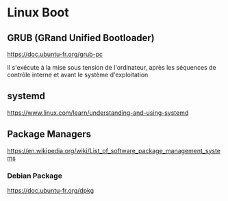 # Linux Boot


## GRUB (GRand Unified Bootloader)
   https://doc.ubuntu-fr.org/grub-pc

   Il s'exécute à la mise sous tension de l'ordinateur, après les séquences de contrôle interne et avant le système d'exploitation


## systemd

https://www.linux.com/learn/understanding-and-using-systemd

## Package Managers

https://en.wikipedia.org/wiki/List_of_software_package_management_systems

### Debian Package

https://doc.ubuntu-fr.org/dpkg



